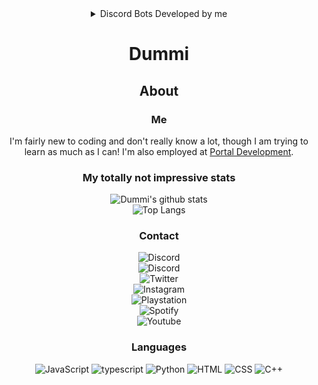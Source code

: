 <div align="center">
<details><summary>Discord Bots Developed by me</summary>

[![Discord Bots](https://top.gg/api/widget/881678826906730547.svg)](https://top.gg/bot/881678826906730547)
[![Discord Bots](https://top.gg/api/widget/886804747984703509.svg)](https://top.gg/bot/886804747984703509)
[![Discord Bots](https://top.gg/api/widget/952610511323824168.svg)](https://top.gg/bot/952610511323824168)

</details>
</div>
<div align="center">

# <p align="center">Dummi</p>

## <p align="center">About</p>
### <p align="center">Me</p>
I'm fairly new to coding and don't really know a lot, though I am trying to learn as much as I can! I'm also employed at [Portal Development](https://discord.gg/GPvsMz4YVb).

### <p align="center">My totally not impressive stats</p>
![Dummi's github stats](https://github-readme-stats.vercel.app/api?username=TheDummi&show_icons=true&theme=synthwave)  
![Top Langs](https://github-readme-stats.vercel.app/api/top-langs/?username=TheDummi&langs_count=10&theme=synthwave)
 
### <p align="center">Contact</p>

 ![Discord](https://img.shields.io/discord/689260593080696833?color=red&label=The%20Last%20legacy%20Players&logo=PS3%20community&style=flat-square)  
 ![Discord](https://img.shields.io/twitter/follow/20dummi05?color=red&label=Dummi%233085&logo=discord&style=flat-square)  
 ![Twitter](https://img.shields.io/twitter/follow/20dummi05?color=red&logo=twitter&style=flat-square)  
 ![Instagram](https://img.shields.io/twitter/follow/20dummi05?color=red&label=the__dummi&logo=instagram&style=flat-square)  
 ![Playstation](https://img.shields.io/twitter/follow/20dummi05?color=red&label=TheDxmmi&logo=playstation&style=flat-square)  
 ![Spotify](https://img.shields.io/twitter/follow/20dummi05?color=red&label=TheDummi&logo=spotify&style=flat-square)  
 ![Youtube](https://img.shields.io/youtube/channel/subscribers/UCXKevUeuFcX7wdB_Li7KMWg?color=red&label=TheDummi&logo=youtube&logoColor=red&style=flat-square)  

### <p align="center">Languages</p>
  ![JavaScript](https://img.shields.io/badge/javascript-%23323330.svg?style=for-the-badge&logo=javascript&logoColor=%23F7DF1E)
  ![typescript](https://img.shields.io/badge/typescript-3178c6.svg?&style=for-the-badge&logo=typescript&logoColor=white)
  ![Python](https://img.shields.io/badge/python-ffd448.svg?&style=for-the-badge&logo=python&logoColor=black)
  ![HTML](https://img.shields.io/badge/html-green.svg?&style=for-the-badge&logo=html5&logoColor=white)
  ![CSS](https://img.shields.io/badge/css-magenta.svg?&style=for-the-badge&logo=css3&logoColor=white)
  ![C++](https://img.shields.io/badge/c++-%2300599C.svg?style=for-the-badge&logo=c%2B%2B&logoColor=white)

</div>
